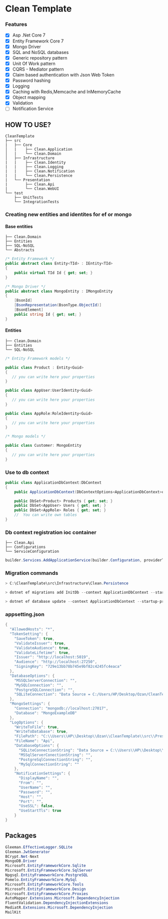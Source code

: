 # Clean Template 

### Features

- [x] Asp .Net Core 7
- [x] Entity Framework Core 7
- [x] Mongo Driver 
- [x] SQL and NoSQL databases
- [x] Generic repository pattern
- [x] Unit Of Work pattern
- [x] CQRS - Mediator pattern
- [x] Claim based authentication with Json Web Token
- [x] Password hashing
- [x] Logging
- [x] Caching with Redis,Memcache and InMemoryCache
- [x] Object mapping
- [x] Validation
- [ ] Notification Service

## HOW TO USE? 

    CleanTemplate
    ├── src
    |   ├── Core
    │   |    ├── Clean.Application
    │   |    └── Clean.Domain
    │   ├── Infrastructure
    |   |    ├── Clean.Identity
    |   |    ├── Clean.Logging
    |   |    ├── Clean.Notification
    |   |    └── Clean.Persistence
    |   └── Presentation
    |        ├── Clean.Api
    |        └── Clean.WebUI
    └── test
        ├── UnitTests
        └── IntegrationTests
        
### Creating new entities and identites for ef or mongo

#### Base entities

    ├── Clean.Domain                   
    ├── Entities
    ├── SQL-NoSQL
    └── Abstracts

```csharp
/* Entity Framework */
public abstract class Entity<TId> : IEntity<TId>
{
    public virtual TId Id { get; set; }
}

/* Mongo Driver */
public abstract class MongoEntity : IMongoEntity
{
    [BsonId]
    [BsonRepresentation(BsonType.ObjectId)]
    [BsonElement]
    public string Id { get; set; }
}

```
#### Entities

    ├── Clean.Domain                   
    ├── Entities
    └── SQL-NoSQL
    
```csharp
/* Entity Framework models */

public class Product : Entity<Guid>
{
   // you can write here your properties
}

public class AppUser:UserIdentity<Guid>
{
   // you can write here your properties 
}

public class AppRole:RoleIdentity<Guid>
{
   // you can write here your properties
}

/* Mongo models */

public class Customer: MongoEntity
{
   // you can write here your properties
}

```
### Use to db context

```csharp
public class ApplicationDbContext:DbContext
{
    public ApplicationDbContext(DbContextOptions<ApplicationDbContext>options):base(options){}

    public DbSet<Product> Products { get; set; }
    public DbSet<AppUser> Users { get; set; }
    public DbSet<AppRole> Roles { get; set; }
    //  You can write own tables
}

```

### Db context registration ioc container

    ├── Clean.Api                   
    ├── Configurations                                
    └── ServiceConfiguration 
    
```csharp
builder.Services.AddApplicationService(builder.Configuration, providerType: ProviderType.SQLite);
```

### Migration commands

```csharp
> C:\CleanTemplate\src\Infrastructure\Clean.Persistence
```
```csharp
> dotnet ef migrations add InitDb --context ApplicationDbContext --startup-project C:\Users\HP\Desktop\Ozan\CleanTemplate\src\Presentation\Clean.Api
```
```csharp
> dotnet ef database update --context ApplicationDbContext --startup-project C:\Users\HP\Desktop\Ozan\CleanTemplate\src\Presentation\Clean.Api
```

### appsetting.json

```csharp
{
  "AllowedHosts": "*",
  "TokenSetting": {
    "SaveToken": true,
    "ValidateIssuer": true,
    "ValidateAudience": true,
    "ValidateLifetime": true,
    "Issuer": "http://localhost:5019",
    "Audience": "http://localhost:27250",
    "SigningKey": "729e13bb78b745e9bf82c4245fc4eaca"
  },
  "DatabaseOptions": {
    "MSSQLServerConnection": "",
    "MySQLConnection": "",
    "PostgreSQLConnection": "",
    "SQLiteConnection": "Data Source = C:/Users/HP/Desktop/Ozan/CleanTemplate/src/Infrastructure/Clean.Persistence/ExampleDB.db"
  },
  "MongoSettings": {
    "Connection": "mongodb://localhost:27017",
    "Database": "MongoExampleDB"
  },
  "LogOptions": {
    "WriteToFile": true,
    "WriteToDatabase": true,
    "FilePath": "C:\\Users\\HP\\Desktop\\Ozan\\CleanTemplate\\src\\Presentation\\Clean.Api\\FileLog",
    "FileName": "Api",
    "DatabaseOptions": {
      "SQLiteConnectionString": "Data Source = C:\\Users\\HP\\Desktop\\Ozan\\CleanTemplate\\src\\Presentation\\Clean.Api\\DataLog\\LogDb.db",
      "MSSqlServerConectionString": "",
      "PostgreSqlConnectionString": "",
      "MySqlConnectionString": ""
    },
    "NotificationSettings": {
      "DisplayName": "",
      "From": "",
      "UserName": "",
      "Password": "",
      "Host": "",
      "Port": "",
      "UseSSL": false,
      "UseStartTls": true
    }
}
```


## Packages
```csharp
Gleeman.EffectiveLogger.SQLite
Gleeman.JwtGenerator
BCrypt.Net-Next
MongoDB.Driver
Microsoft.EntityFrameworkCore.Sqlite
Microsoft.EntityFrameworkCore.SqlServer
Npgsql.EntityFrameworkCore.PostgreSQL
Pomelo.EntityFrameworkCore.MySql
Microsoft.EntityFrameworkCore.Tools
Microsoft.EntityFrameworkCore.Design
Microsoft.EntityFrameworkCore.Proxies
AutoMapper.Extensions.Microsoft.DependencyInjection
FluentValidation.DependencyInjectionExtensions
MediatR.Extensions.Microsoft.DependencyInjection
MailKit
```
